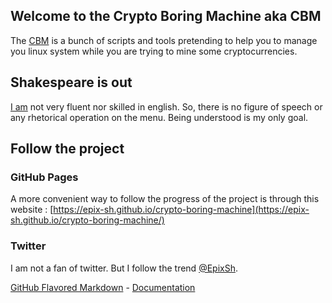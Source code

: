 ## Welcome to the Crypto Boring Machine aka CBM

The [CBM](https://github.com/epix-sh/crypto-boring-machine) is a bunch of scripts and tools pretending to help you to manage you linux system while you are trying to mine some cryptocurrencies.

## Shakespeare is out

[I am](https://github.com/epix-sh) not very fluent nor skilled in english. So, there is no figure of speech or any rhetorical operation on the menu.
Being understood is my only goal.

## Follow the project
### GitHub Pages
A more convenient way to follow the progress of the project is through this website : [https://epix-sh.github.io/crypto-boring-machine](https://epix-sh.github.io/crypto-boring-machine/)
### Twitter
I am not a fan of twitter. But I follow the trend [@EpixSh](https://twitter.com/EpixSh).

[GitHub Flavored Markdown](https://guides.github.com/features/mastering-markdown/) - [Documentation](https://help.github.com/categories/github-pages-basics/)
